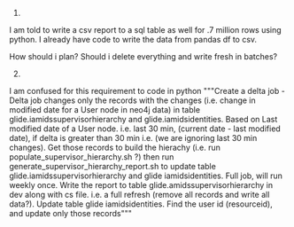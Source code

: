 1.
I am told to write a csv report to a sql table as well for .7 million rows using python.
I already have code to write the data from pandas df to csv.

How should i plan? Should i delete everything and write fresh in batches?

2.
I am confused for this requirement to code in python """Create a delta job -
Delta job changes only the records with the changes (i.e. change in modified date for a User node in neo4j data) in table glide.iamidssupervisorhierarchy and glide.iamidsidentities.
Based on Last modified date of a User node. i.e. last 30 min, (current date - last modified date), if delta is greater than 30 min i.e. (we are ignoring last 30 min changes). Get those records to build the hierachy (i.e. run populate_supervisor_hierarchy.sh ?) then run generate_supervisor_hierarchy_report.sh to update table glide.iamidssupervisorhierarchy and glide iamidsidentities.
Full job, will run weekly once.
Write the report to table glide.amidssupervisorhierarchy in dev along with cs file. i.e. a full refresh (remove all records and write all data?).
Update table glide iamidsidentities. Find the user id (resourceid), and update only those records"""